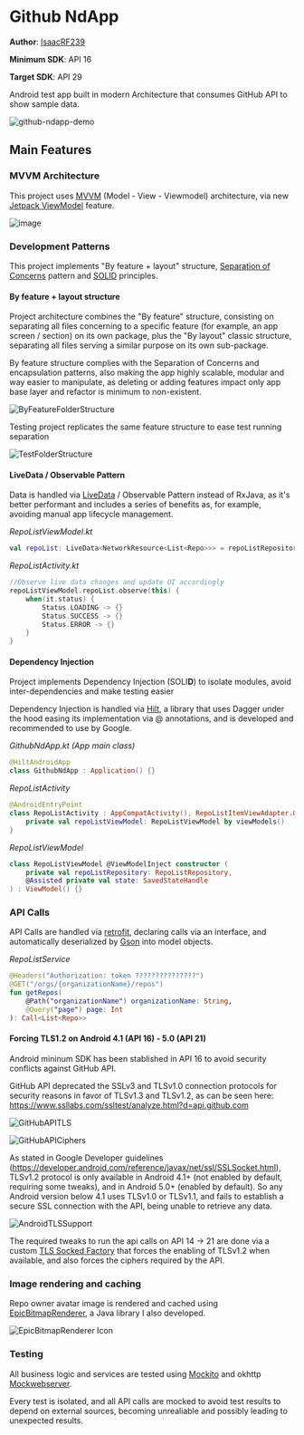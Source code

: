 # Github NdApp

**Author**: [IsaacRF239](https://isaacrf.com/about)

**Minimum SDK**: API 16

**Target SDK**: API 29

Android test app built in modern Architecture that consumes GitHub API to show sample data.

![github-ndapp-demo](https://user-images.githubusercontent.com/2803925/87967017-785a4400-cabe-11ea-9890-7fe077d2a221.gif)

## Main Features

### MVVM Architecture
This project uses [MVVM](https://developer.android.com/jetpack/docs/guide) (Model - View - Viewmodel) architecture, via new [Jetpack ViewModel](https://developer.android.com/topic/libraries/architecture/viewmodel) feature.

![image](https://user-images.githubusercontent.com/2803925/87967886-d3d90180-cabf-11ea-86fc-47e19eb460e7.png)

### Development Patterns
This project implements "By feature + layout" structure, [Separation of Concerns](https://en.wikipedia.org/wiki/Separation_of_concerns) pattern and [SOLID](https://en.wikipedia.org/wiki/SOLID) principles.

#### By feature + layout structure
Project architecture combines the "By feature" structure, consisting on separating all files concerning to a specific feature (for example, an app screen / section) on its own package, plus the "By layout" classic structure, separating all files serving a similar purpose on its own sub-package.

By feature structure complies with the Separation of Concerns and encapsulation patterns, also making the app highly scalable, modular and way easier to manipulate, as deleting or adding features impact only app base layer and refactor is minimum to non-existent.

![ByFeatureFolderStructure](https://user-images.githubusercontent.com/2803925/87969071-befd6d80-cac1-11ea-8b29-e421c1e3cc5c.png)

Testing project replicates the same feature structure to ease test running separation

![TestFolderStructure](https://user-images.githubusercontent.com/2803925/87969224-0126af00-cac2-11ea-9c4b-5f26ec355ef3.png)

#### LiveData / Observable Pattern
Data is handled via [LiveData](https://developer.android.com/topic/libraries/architecture/livedata) / Observable Pattern instead of RxJava, as it's better performant and includes a series of benefits as, for example, avoiding manual app lifecycle management.

*RepoListViewModel.kt*
```Kotlin
val repoList: LiveData<NetworkResource<List<Repo>>> = repoListRepository.getRepos(organizationName)
```

*RepoListActivity.kt*
```Kotlin
//Observe live data changes and update UI accordingly
repoListViewModel.repoList.observe(this) {
    when(it.status) {
        Status.LOADING -> {}
        Status.SUCCESS -> {}
        Status.ERROR -> {}
    }
}
```

#### Dependency Injection
Project implements Dependency Injection (SOLI**D**) to isolate modules, avoid inter-dependencies and make testing easier

Dependency Injection is handled via [Hilt](https://developer.android.com/training/dependency-injection/hilt-android), a library that uses Dagger under the hood easing its implementation via @ annotations, and is developed and recommended to use by Google.

*GithubNdApp.kt (App main class)*
```Kotlin
@HiltAndroidApp
class GithubNdApp : Application() {}
```

*RepoListActivity*
```Kotlin
@AndroidEntryPoint
class RepoListActivity : AppCompatActivity(), RepoListItemViewAdapter.OnRepoListener {
    private val repoListViewModel: RepoListViewModel by viewModels()
}
```

*RepoListViewModel*
```Kotlin
class RepoListViewModel @ViewModelInject constructor (
    private val repoListRepository: RepoListRepository,
    @Assisted private val state: SavedStateHandle
) : ViewModel() {}
```

### API Calls
API Calls are handled via [retrofit](https://square.github.io/retrofit/), declaring calls via an interface, and automatically deserialized by [Gson](https://github.com/google/gson) into model objects.

*RepoListService*
```Kotlin
@Headers("Authorization: token ???????????????")
@GET("/orgs/{organizationName}/repos")
fun getRepos(
    @Path("organizationName") organizationName: String,
    @Query("page") page: Int
): Call<List<Repo>>
```

#### Forcing TLS1.2 on Android 4.1 (API 16) - 5.0 (API 21)
Android mininum SDK has been stablished in API 16 to avoid security conflicts against GitHub API.

GitHub API deprecated the SSLv3 and TLSv1.0 connection protocols for security reasons in favor of TLSv1.3 and TLSv1.2, as can be seen here: https://www.ssllabs.com/ssltest/analyze.html?d=api.github.com 

![GitHubAPITLS](https://user-images.githubusercontent.com/2803925/87972762-bc9e1200-cac7-11ea-97ef-79343834f69c.png)

![GitHubAPICiphers](https://user-images.githubusercontent.com/2803925/87972764-bd36a880-cac7-11ea-8b7f-cd91ea42630e.png)

As stated in Google Developer guidelines (https://developer.android.com/reference/javax/net/ssl/SSLSocket.html), TLSv1.2 protocol is only available in Android 4.1+ (not enabled by default, requiring some tweaks), and in Android 5.0+ (enabled by default). So any Android version below 4.1 uses TLSv1.0 or TLSv1.1, and fails to establish a secure SSL connection with the API, being unable to retrieve any data.

![AndroidTLSSupport](https://user-images.githubusercontent.com/2803925/87972766-bd36a880-cac7-11ea-9a15-66ceeb48607c.png)

The required tweaks to run the api calls on API 14 -> 21 are done via a custom [TLS Socked Factory](https://github.com/xing/test_android_isaacrf/blob/master/app/src/main/java/com/isaacrf/github_ndapp_repolist/shared/TLSSocketFactory.kt) that forces the enabling of TLSv1.2 when available, and also forces the ciphers required by the API.

### Image rendering and caching
Repo owner avatar image is rendered and cached using [EpicBitmapRenderer](https://github.com/IsaacRF/EpicBitmapRenderer), a Java library I also developed.

![EpicBitmapRenderer Icon](http://isaacrf.com/libs/epicbitmaprenderer/images/EpicBitmapRenderer-Icon.png)

### Testing
All business logic and services are tested using [Mockito](https://site.mockito.org/) and okhttp [Mockwebserver](https://github.com/square/okhttp/tree/master/mockwebserver).

Every test is isolated, and all API calls are mocked to avoid test results to depend on external sources, becoming unrealiable and possibly leading to unexpected results.
